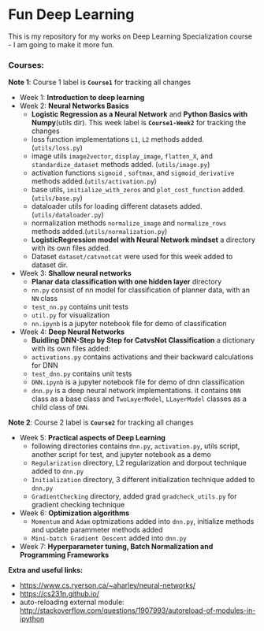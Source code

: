 # Fun Deep Learning
This is my repository for my works on Deep Learning Specialization course - I am going to make it more fun.

### Courses: 

**Note 1**: Course 1 label is **`Course1`** for tracking all changes 

* Week 1: **Introduction to deep learning**
* Week 2: **Neural Networks Basics**
     * **Logistic Regression as a Neural Network** and **Python Basics with Numpy**(utils dir). This week label is **`Course1-Week2`** for tracking the changes
     * loss function implementations `L1`, `L2` methods added. (`utils/loss.py`)
     * image utils `image2vector`, `display_image`, `flatten_X`, and `standardize_dataset` methods added. (`utils/image.py`)
     * activation functions `sigmoid` , `softmax`, and `sigmoid_derivative` methods added.(`utils/activation.py`)
     * base utils, `initialize_with_zeros` and `plot_cost_function` added. (`utils/base.py`)
     * dataloader utils for loading different datasets added.(`utils/dataloader.py`)
     * normalization methods `normalize_image` and `normalize_rows` methods added.(`utils/normalization.py`)
     * **LogisticRegression model with Neural Network mindset** a directory with its own files added.
     * Dataset `dataset/catvnotcat` were used for this week added to dataset dir.
* Week 3: **Shallow neural networks**
     * **Planar data classification with one hidden layer** directory
     * `nn.py` consist of nn model for classification of planner data, with an `NN` class
     * `test_nn.py` contains unit tests
     * `util.py` for visualization
     * `nn.ipynb` is a jupyter notebook file for demo of classification
* Week 4: **Deep Neural Networks**
     * **Buidling DNN-Step by Step for CatvsNot Classification** a dictionary with its own files added:
     * `activations.py` contains activations and their backward calculations for DNN
     * `test_dnn.py` contains unit tests
     * `DNN.ipynb` is a jupyter notebook file for demo of dnn classification
     * `dnn.py` is a deep neural network implementations. it contains `DNN` class as a base class and `TwoLayerModel`, `LLayerModel` classes as a child class of `DNN`.

**Note 2**: Course 2 label is **`Course2`** for tracking all changes

* Week 5: **Practical aspects of Deep Learning**
     * following directories contains `dnn.py`, `activation.py`, utils script, another script for test, and jupyter notebook as a demo
     * `Regularization` directory, L2 regularization and dorpout technique added to `dnn.py`
     * `Initialization` directory, 3 different initialization technique added to `dnn.py`
     * `GradientChecking` directory, added grad `gradcheck_utils.py` for gradient checking technique
* Week 6: **Optimization algorithms**
     * `Momentum` and `Adam` optmizations added into `dnn.py`, initialize methods and update parammeter methods added
     * `Mini-batch Gradient Descent` added into `dnn.py`
* Week 7: **Hyperparameter tuning, Batch Normalization and Programming Frameworks**


**Extra and useful links:**
* https://www.cs.ryerson.ca/~aharley/neural-networks/
* https://cs231n.github.io/
* auto-reloading external module: http://stackoverflow.com/questions/1907993/autoreload-of-modules-in-ipython





   